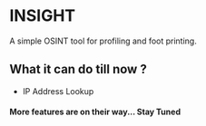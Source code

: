 # INSIGHT
A simple OSINT tool for profiling and foot printing.


## What it can do till now ?
* IP Address Lookup

#### More features are on their way... Stay Tuned
